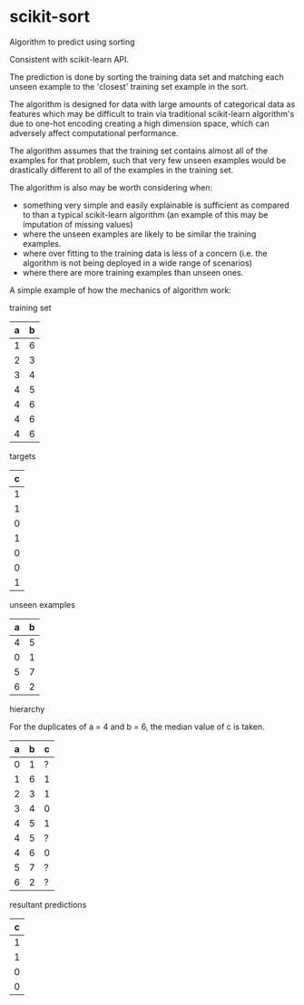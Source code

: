 # scikit-sort
Algorithm to predict using sorting

Consistent with scikit-learn API.

The prediction is done by sorting the training data set and matching each unseen example 
to the 'closest' training set example in the sort.
    
The algorithm is designed for data with large amounts of categorical data as features which may be difficult to train via
traditional scikit-learn algorithm's due to one-hot encoding creating a high dimension space, which can 
adversely affect computational performance.

The algorithm assumes that the training set contains almost all of the examples for that problem,
such that very few unseen examples would be drastically different to all of the examples in the training set.

The algorithm is also may be worth considering when:
- something very simple and easily explainable is sufficient as compared to than a typical scikit-learn algorithm (an example of this may be imputation of missing values)
- where the unseen examples are likely to be similar the training examples.
- where over fitting to the training data is less of a concern (i.e. the algorithm is not being deployed in a wide range of scenarios)
- where there are more training examples than unseen ones.

A simple example of how the mechanics of algorithm work:

training set

| a | b |
|---|---|
| 1 | 6 |
| 2 | 3 |
| 3 | 4 |
| 4 | 5 |
| 4 | 6 |
| 4 | 6 |
| 4 | 6 |

targets

| c     |
|-------|
| 1     |
| 1     |
| 0     |
| 1     |
| 0     |
| 0     |
| 1     |


unseen examples

| a | b |
|---|---|
| 4 | 5 |
| 0 | 1 | 
| 5 | 7 | 
| 6 | 2 |

hierarchy

For the duplicates of a = 4 and b = 6, the median value of c is taken.

| a | b | c |
|---|---|---|
| 0 | 1 | ? |
| 1 | 6 | 1 |
| 2 | 3 | 1 |
| 3 | 4 | 0 |
| 4 | 5 | 1 |
| 4 | 5 | ? |
| 4 | 6 | 0 |
| 5 | 7 | ? |
| 6 | 2 | ? |


resultant predictions

| c |
|---|
| 1 |
| 1 |
| 0 |
| 0 |
